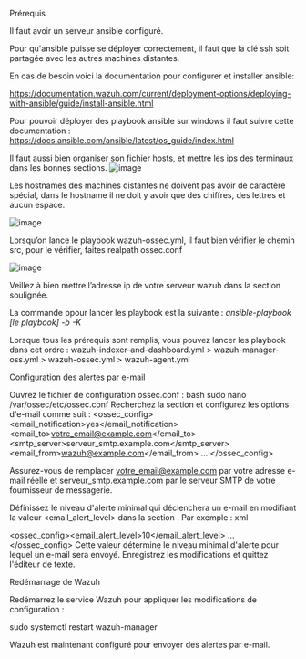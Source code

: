 Prérequis

Il faut avoir un serveur ansible configuré.

Pour qu'ansible puisse se déployer correctement, il faut que la clé ssh soit partagée avec les autres machines distantes.

En cas de besoin voici la documentation pour configurer et installer ansible:

https://documentation.wazuh.com/current/deployment-options/deploying-with-ansible/guide/install-ansible.html

Pour pouvoir déployer des playbook ansible sur windows il faut suivre cette documentation :
https://docs.ansible.com/ansible/latest/os_guide/index.html

Il faut aussi bien organiser son fichier hosts, et mettre les ips des terminaux dans les bonnes sections.
![image](https://github.com/JulenSe/Wazuh_Project/assets/54896656/adade9f8-f815-4300-99d9-1f998552843e)

Les hostnames des machines distantes ne doivent pas avoir de caractère spécial, dans le hostname il ne doit y avoir que des chiffres, des lettres et aucun espace.

![image](https://github.com/JulenSe/Wazuh_Project/assets/54896656/382452e9-8389-49e5-abf5-1c5e672b2180)

Lorsqu’on lance le playbook wazuh-ossec.yml, il faut bien vérifier le chemin src, pour le vérifier, faites realpath ossec.conf

![image](https://github.com/JulenSe/Wazuh_Project/assets/54896656/e5b4fcf5-d4f0-4c49-895c-2af3f9eff370)

Veillez à bien mettre l’adresse ip de votre serveur wazuh dans la section soulignée.

La commande ppour lancer les playbook est la suivante : 
_ansible-playbook [le playbook] -b -K_

Lorsque tous les prérequis sont remplis, vous pouvez lancer les playbook dans cet ordre :
wazuh-indexer-and-dashboard.yml > wazuh-manager-oss.yml > wazuh-ossec.yml > wazuh-agent.yml

Configuration des alertes par e-mail

Ouvrez le fichier de configuration ossec.conf :
bash
sudo nano /var/ossec/etc/ossec.conf
Recherchez la section <global> et configurez les options d'e-mail comme suit :
<ossec_config><global><email_notification>yes</email_notification><email_to>votre_email@example.com</email_to><smtp_server>serveur_smtp.example.com</smtp_server><email_from>wazuh@example.com</email_from></global>
    ...
</ossec_config>

Assurez-vous de remplacer votre_email@example.com par votre adresse e-mail réelle et serveur_smtp.example.com par le serveur SMTP de votre fournisseur de messagerie.

Définissez le niveau d'alerte minimal qui déclenchera un e-mail en modifiant la valeur <email_alert_level> dans la section <alerts>. Par exemple :
xml

<ossec_config><alerts><email_alert_level>10</email_alert_level></alerts>
  ...
</ossec_config>
Cette valeur détermine le niveau minimal d'alerte pour lequel un e-mail sera envoyé.
Enregistrez les modifications et quittez l'éditeur de texte.

Redémarrage de Wazuh

Redémarrez le service Wazuh pour appliquer les modifications de configuration :

sudo systemctl restart wazuh-manager

Wazuh est maintenant configuré pour envoyer des alertes par e-mail.

